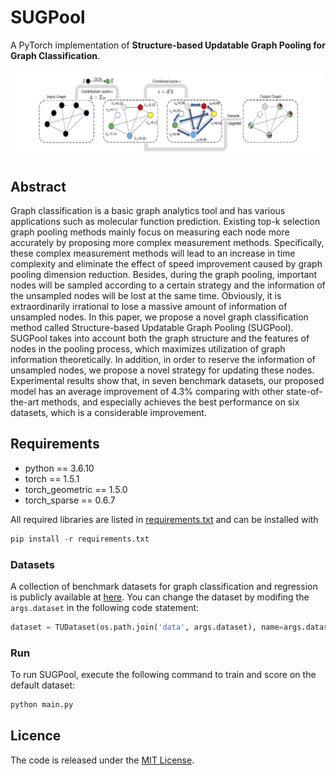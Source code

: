 # SUGPool

A PyTorch implementation of **Structure-based Updatable Graph Pooling for Graph Classification**.

![image](https://github.com/SourceCode1037/SUGPool/blob/main/image.png)

## Abstract

Graph classification is a basic graph analytics tool and has various applications such as molecular function prediction. 
Existing top-k selection graph pooling methods mainly focus on measuring each node more accurately by proposing more complex measurement methods. Specifically, these complex measurement methods will lead to an increase in time complexity and eliminate the effect of speed improvement caused by graph pooling dimension reduction. Besides, during the graph pooling, important nodes will be sampled according to a certain strategy and the information of the unsampled nodes will be lost at the same time. Obviously, it is extraordinarily irrational to lose a massive amount of information of unsampled nodes. 
In this paper, we propose a novel graph classification method called Structure-based Updatable Graph Pooling (SUGPool). 
SUGPool takes into account both the graph structure and the features of nodes in the pooling process, which maximizes utilization of graph information theoretically. In addition, in order to reserve the information of unsampled nodes, we propose a novel strategy for updating these nodes. Experimental results show that, in seven benchmark datasets, our proposed model has an average improvement of 4.3\% comparing with other state-of-the-art methods, and especially achieves the best performance on six datasets, which is a considerable improvement.

## Requirements
- python == 3.6.10
- torch == 1.5.1
- torch_geometric == 1.5.0
- torch_sparse == 0.6.7

All required libraries are listed in [requirements.txt](https://github.com/SourceCode1037/SUGPool/blob/main/requirements.txt) and can be installed with
```python 
pip install -r requirements.txt
```
### Datasets

A collection of benchmark datasets for graph classification and regression is publicly available at [here](https://chrsmrrs.github.io/datasets/). You can change the dataset by modifing the ```args.dataset``` in the following code statement:

```python 
dataset = TUDataset(os.path.join('data', args.dataset), name=args.dataset)
```
### Run
  To run SUGPool, execute the following command to train and score on the default dataset:
```python 
python main.py
```

[comment]: <> (## Cite)

## Licence

The code is released under the [MIT License](https://github.com/SourceCode1037/SUGPool/blob/main/LICENSE). 
